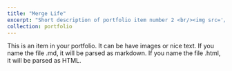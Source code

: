 ```yaml
---
title: "Merge Life"
excerpt: "Short description of portfolio item number 2 <br/><img src='/images/MLife_Icon.jpg' height='300' width='300'>"
collection: portfolio
---
```


This is an item in your portfolio. It can be have images or nice text. If you name the file .md, it will be parsed as markdown. If you name the file .html, it will be parsed as HTML. 
